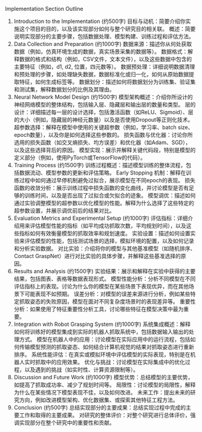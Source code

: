 Implementation Section Outline
1. Introduction to the Implementation (约500字)
目标与动机：简要介绍你实施这个项目的目的，以及该实现部分如何与整个研究目的相关联。
概述：简要说明实现部分的主要步骤，包括数据处理、模型构建、训练过程和评估方法。
2. Data Collection and Preparation (约1000字)
数据来源：描述你从何处获取数据（例如，仿真环境生成的数据，真实场景采集的数据等）。
数据格式：解释数据的格式和结构（例如，CSV文件，文本文件），以及这些数据中包含的主要特征（例如，d1, d2, 位置，四元数等）。
数据预处理：详细说明数据清理和预处理的步骤，如处理缺失数据，数据标准化或归一化，如何从原始数据提取特征，如何生成标签等。
数据划分：描述如何将数据划分为训练集、验证集和测试集，解释数据划分的比例及其理由。
3. Neural Network Model Design (约1500字)
模型架构概述：介绍你所设计的神经网络模型的整体结构，包括输入层、隐藏层和输出层的数量和类型。
层的设计：详细描述每一层的设计选择，包括激活函数（如ReLU、Sigmoid）、层的大小（例如，隐藏层的神经元数量）以及是否使用Dropout等正则化技术。
超参数选择：解释在模型中使用的关键超参数（例如，学习率、batch size、epoch数量），以及你是如何选择这些参数的。
损失函数与优化器：讨论你所选用的损失函数（如交叉熵损失、均方误差）和优化器（如Adam、SGD），以及这些选择背后的原因。
模型实现：展示并解释关键代码段，特别是模型的定义部分（例如，使用PyTorch或TensorFlow的代码）。
4. Training Process (约1500字)
训练过程概述：描述模型训练的整体流程，包括数据流动、模型参数的更新和评估策略。
Early Stopping 机制：解释在训练过程中如何通过早停机制避免过拟合，展示模型在不同epoch的表现。
损失函数的收敛分析：展示训练过程中损失函数的变化曲线，并讨论模型是否有足够的训练时间，以及是否出现了过拟合或欠拟合的迹象。
模型调优：描述如何通过实验调整模型的超参数以优化模型的性能。解释为什么选择了这些特定的超参数设置，并展示调优前后的结果对比。
5. Evaluation Metrics and Experimental Setup (约1000字)
评估指标：详细介绍用来评估模型性能的指标（如平均成功抓取次数，平均规划时间），以及这些指标如何有效衡量模型的抓取效率和规划速度。
实验设置：描述如何设置实验来评估模型的性能，包括测试场景的选择，模拟环境的配置，以及如何记录和分析实验数据。
对比实验：介绍将你的模型与其他基准模型（如随机排序、Contact GraspNet）进行对比实验的具体步骤，并解释这些基准选择的原因。
6. Results and Analysis (约1500字)
实验结果：展示和解释在实验中获得的主要结果，包括图表、表格等数据表现形式。
模型性能分析：分析不同模型在不同评估指标上的表现。讨论为什么你的模型在某些场景下表现优异，而在其他场景下可能表现不如预期。
误差分析：对模型的误差来源进行分析，例如某些特定抓取姿态的失败原因，模型在面对不同复杂度场景时的表现差异等。
重要性分析：如果使用了特征重要性分析工具，讨论哪些特征在模型决策中最为重要。
7. Integration with Robot Grasping System (约1000字)
系统集成概述：解释如何将训练好的模型集成到实际的机器人抓取系统中，包括数据输入输出的处理方式。
模型在机器人中的应用：讨论模型在实际应用中的运行流程，包括如何传输模型预测的抓取姿态、如何结合计算机视觉的结果对抓取姿态进行重新排序。
系统性能评估：在真实或模拟环境中评估模型的实际表现，特别是在机器人实时抓取中的应用效果。
优化与挑战：讨论模型在实际集成中的优化过程，以及遇到的挑战（如实时性、计算资源限制等）。
8. Discussion and Future Work (约1000字)
模型优势：总结模型的主要优势，如提高了抓取成功率、减少了规划时间等。
局限性：讨论模型的局限性，解释为什么在某些情况下模型表现不佳，以及如何改进。
未来工作：提出未来的研究方向，例如改进模型架构、优化数据集、或探索其他特征工程方法。
9. Conclusion (约500字)
总结实现部分的主要成果：总结实现过程中完成的主要工作和取得的主要成果。
对研究的整体评价：对整个研究进行总体评价，强调实现部分在整个研究中的重要性和贡献。
